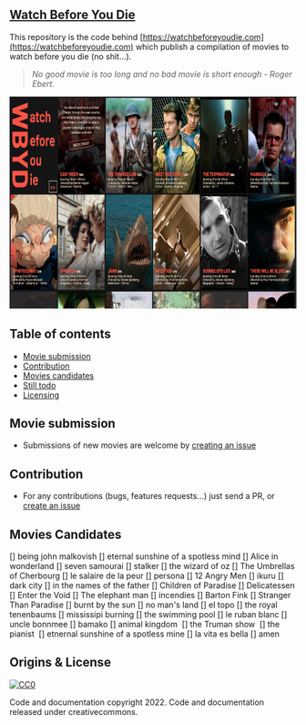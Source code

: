 ## [Watch Before You Die](https://watchbeforeyoudie.com)

This repository is the code behind [https://watchbeforeyoudie.com](https://watchbeforeyoudie.com) which publish a compilation of movies to watch before you die (no shit...).

> _No good movie is too long and no bad movie is short enough - Roger Ebert._

<p align="center">
  <a href="https://watchbeforeyoudie.com/">
    <img src="screenshot.png" alt="Watch Before You Die Screenshot" height="372">
  </a>
</p>

## Table of contents

- [Movie submission](#movie-submission)
- [Contribution](#contribution)
- [Movies candidates](#movies-candidates)
- [Still todo](#Still-todo)
- [Licensing](#Licensing)

## Movie submission

- Submissions of new movies are welcome by [creating an issue](https://github.com/ngermeau/watch_before_you_die/issues/new)

## Contribution

- For any contributions (bugs, features requests...) just send a PR, or [create an issue](https://github.com/ngermeau/watch_before_you_die/issues/new)

## Movies Candidates

[] being john malkovish
[] eternal sunshine of a spotless mind
[] Alice in wonderland
[] seven samourai
[] stalker
[] the wizard of oz
[] The Umbrellas of Cherbourg
[] le salaire de la peur
[] persona
[] 12 Angry Men
[] ikuru
[] dark city
[] in the names of the father
[] Children of Paradise
[] Delicatessen
[] Enter the Void
[] The elephant man
[] incendies
[] Barton Fink
[] Stranger Than Paradise
[] burnt by the sun
[] no man's land
[] el topo
[] the royal tenenbaums
[] mississipi burning
[] the swimming pool
[] le ruban blanc
[] uncle bonnmee
[] bamako
[] animal kingdom 
[] the Truman show 
[] the pianist 
[] etnernal sunshine of a spotless mine
[] la vita es bella
[] amen


## Origins & License

[![CC0](http://mirrors.creativecommons.org/presskit/buttons/88x31/svg/cc-zero.svg)](https://creativecommons.org/publicdomain/zero/1.0/)

Code and documentation copyright 2022. Code and documentation released under creativecommons.
